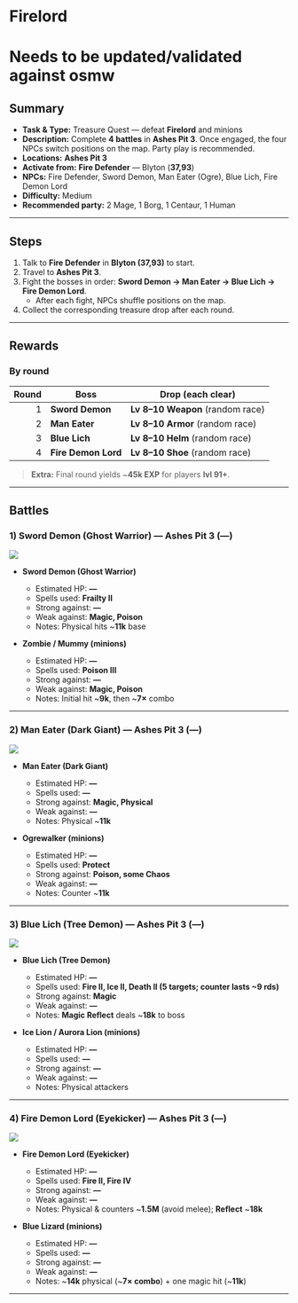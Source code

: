# Firelord

# Needs to be updated/validated against osmw


## Summary
- **Task & Type:** Treasure Quest — defeat **Firelord** and minions
- **Description:** Complete **4 battles** in **Ashes Pit 3**. Once engaged, the four NPCs switch positions on the map. Party play is recommended. 
- **Locations:** **Ashes Pit 3**
- **Activate from:** **Fire Defender** — Blyton (**37,93**)  
- **NPCs:** Fire Defender, Sword Demon, Man Eater (Ogre), Blue Lich, Fire Demon Lord  
- **Difficulty:** Medium  
- **Recommended party:** 2 Mage, 1 Borg, 1 Centaur, 1 Human  

---

## Steps
1. Talk to **Fire Defender** in **Blyton (37,93)** to start.  
2. Travel to **Ashes Pit 3**.  
3. Fight the bosses in order: **Sword Demon → Man Eater → Blue Lich → Fire Demon Lord**.  
   - After each fight, NPCs shuffle positions on the map.  
4. Collect the corresponding treasure drop after each round.  

---

## Rewards

### By round
| Round | Boss             | Drop (each clear)                  |
| ----: | ---------------- | ---------------------------------- |
| 1     | **Sword Demon**  | **Lv 8–10 Weapon** (random race)   |
| 2     | **Man Eater**    | **Lv 8–10 Armor** (random race)    |
| 3     | **Blue Lich**    | **Lv 8–10 Helm** (random race)     |
| 4     | **Fire Demon Lord** | **Lv 8–10 Shoe** (random race) |

> **Extra:** Final round yields ~**45k EXP** for players **lvl 91+**.  

---

## Battles

### 1) Sword Demon (Ghost Warrior) — Ashes Pit 3 (**—**)
![][img-sword-demon]

- **Sword Demon (Ghost Warrior)**
    - Estimated HP: **—**
    - Spells used: **Frailty II**
    - Strong against: **—**
    - Weak against: **Magic, Poison**
    - Notes: Physical hits ~**11k** base

- **Zombie / Mummy (minions)**
    - Estimated HP: **—**
    - Spells used: **Poison III**
    - Strong against: **—**
    - Weak against: **Magic, Poison**
    - Notes: Initial hit ~**9k**, then ~**7×** combo

---

### 2) Man Eater (Dark Giant) — Ashes Pit 3 (**—**)
![][img-man-eater]

- **Man Eater (Dark Giant)**
    - Estimated HP: **—**
    - Spells used: **—**
    - Strong against: **Magic, Physical**
    - Weak against: **—**
    - Notes: Physical ~**11k**

- **Ogrewalker (minions)**
    - Estimated HP: **—**
    - Spells used: **Protect**
    - Strong against: **Poison, some Chaos**
    - Weak against: **—**
    - Notes: Counter ~**11k**

---

### 3) Blue Lich (Tree Demon) — Ashes Pit 3 (**—**)
![][img-blue-lich]

- **Blue Lich (Tree Demon)**
    - Estimated HP: **—**
    - Spells used: **Fire II, Ice II, Death II (5 targets; counter lasts ~9 rds)**
    - Strong against: **Magic**
    - Weak against: **—**
    - Notes: **Magic Reflect** deals ~**18k** to boss

- **Ice Lion / Aurora Lion (minions)**
    - Estimated HP: **—**
    - Spells used: **—**
    - Strong against: **—**
    - Weak against: **—**
    - Notes: Physical attackers

---

### 4) Fire Demon Lord (Eyekicker) — Ashes Pit 3 (**—**)
![][img-fire-demon-lord]

- **Fire Demon Lord (Eyekicker)**
    - Estimated HP: **—**
    - Spells used: **Fire II, Fire IV**
    - Strong against: **—**
    - Weak against: **—**
    - Notes: Physical & counters ~**1.5M** (avoid melee); **Reflect** ~**18k**

- **Blue Lizard (minions)**
    - Estimated HP: **—**
    - Spells used: **—**
    - Strong against: **—**
    - Weak against: **—**
    - Notes: ~**14k** physical (~**7× combo**) + one magic hit (~**11k**)



---

[img-sword-demon]: ../assets/monsters/ghost_warrior.gif
[img-man-eater]: ../assets/monsters/dark_giant.gif
[img-blue-lich]: ../assets/monsters/tree_demon.gif
[img-fire-demon-lord]: ../assets/monsters/eyekicker.gif
